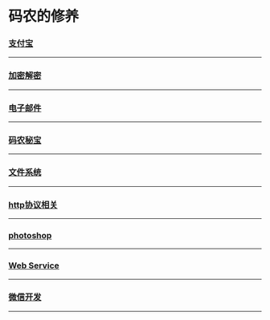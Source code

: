 码农的修养
==========

### [支付宝](alipay/index)

---

### [加密解密](crypto/index)

---

### [电子邮件](email/index)

---

### [码农秘宝](encyclopedia/index)

---

### [文件系统](file-system/index)

---

### [http协议相关](http/index)

---

### [photoshop](photoshop/index)

---

### [Web Service](web-service/index)

---

### [微信开发](wechat/index)

---
